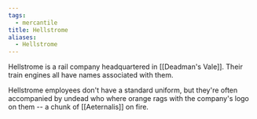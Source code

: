 ```yaml
---
tags:
  - mercantile
title: Hellstrome
aliases:
  - Hellstrome
---
```


Hellstrome is a rail company headquartered in [[Deadman's Vale]]. Their train engines all have names associated with them.

Hellstrome employees don't have a standard uniform, but they're often accompanied by undead who where orange rags with the company's logo on them -- a chunk of [[Aeternalis]] on fire.